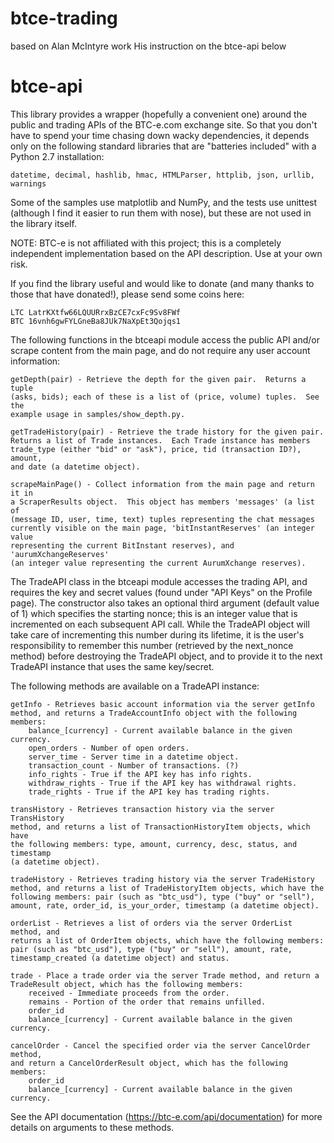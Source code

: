 btce-trading
============

based on Alan McIntyre work
His instruction on the btce-api below

btce-api
========

This library provides a wrapper (hopefully a convenient one) around the public
and trading APIs of the BTC-e.com exchange site.  So that you don't have to 
spend your time chasing down wacky dependencies, it depends only on the
following standard libraries that are "batteries included" with a Python 2.7
installation: 

    datetime, decimal, hashlib, hmac, HTMLParser, httplib, json, urllib, warnings

Some of the samples use matplotlib and NumPy, and the tests use unittest
(although I find it easier to run them with nose), but these are not used 
in the library itself.

NOTE: BTC-e is not affiliated with this project; this is a completely independent 
implementation based on the API description.  Use at your own risk.

If you find the library useful and would like to donate (and many thanks to 
those that have donated!), please send some coins here:

    LTC LatrKXtfw66LQUURrxBzCE7cxFc9Sv8FWf
    BTC 16vnh6gwFYLGneBa8JUk7NaXpEt3Qojqs1

The following functions in the btceapi module access the public API and/or 
scrape content from the main page, and do not require any user account 
information:

    getDepth(pair) - Retrieve the depth for the given pair.  Returns a tuple 
    (asks, bids); each of these is a list of (price, volume) tuples.  See the
    example usage in samples/show_depth.py.

    getTradeHistory(pair) - Retrieve the trade history for the given pair.  
    Returns a list of Trade instances.  Each Trade instance has members 
    trade_type (either "bid" or "ask"), price, tid (transaction ID?), amount, 
    and date (a datetime object).
    
    scrapeMainPage() - Collect information from the main page and return it in
    a ScraperResults object.  This object has members 'messages' (a list of 
    (message ID, user, time, text) tuples representing the chat messages 
    currently visible on the main page, 'bitInstantReserves' (an integer value
    representing the current BitInstant reserves), and 'aurumXchangeReserves'
    (an integer value representing the current AurumXchange reserves).

The TradeAPI class in the btceapi module accesses the trading API, and requires
the key and secret values (found under "API Keys" on the Profile page).  The 
constructor also takes an optional third argument (default value of 1) which 
specifies the starting nonce; this is an integer value that is incremented
on each subsequent API call.  While the TradeAPI object will take care of 
incrementing this number during its lifetime, it is the user's responsibility 
to remember this number (retrieved by the next_nonce method) before destroying 
the TradeAPI object, and to provide it to the next TradeAPI instance that uses 
the same key/secret.

The following methods are available on a TradeAPI instance:

    getInfo - Retrieves basic account information via the server getInfo 
    method, and returns a TradeAccountInfo object with the following members:
        balance_[currency] - Current available balance in the given currency.
        open_orders - Number of open orders.
        server_time - Server time in a datetime object.
        transaction_count - Number of transactions. (?)
        info_rights - True if the API key has info rights.
        withdraw_rights - True if the API key has withdrawal rights.
        trade_rights - True if the API key has trading rights.
        
    transHistory - Retrieves transaction history via the server TransHistory
    method, and returns a list of TransactionHistoryItem objects, which have
    the following members: type, amount, currency, desc, status, and timestamp
    (a datetime object).
    
    tradeHistory - Retrieves trading history via the server TradeHistory 
    method, and returns a list of TradeHistoryItem objects, which have the 
    following members: pair (such as "btc_usd"), type ("buy" or "sell"), 
    amount, rate, order_id, is_your_order, timestamp (a datetime object).

    orderList - Retrieves a list of orders via the server OrderList method, and
    returns a list of OrderItem objects, which have the following members: 
    pair (such as "btc_usd"), type ("buy" or "sell"), amount, rate, 
    timestamp_created (a datetime object) and status.

    trade - Place a trade order via the server Trade method, and return a 
    TradeResult object, which has the following members:
        received - Immediate proceeds from the order.
        remains - Portion of the order that remains unfilled.
        order_id 
        balance_[currency] - Current available balance in the given currency.
        
    cancelOrder - Cancel the specified order via the server CancelOrder method,
    and return a CancelOrderResult object, which has the following members:
        order_id 
        balance_[currency] - Current available balance in the given currency.
    
See the API documentation (https://btc-e.com/api/documentation) for more 
details on arguments to these methods.
